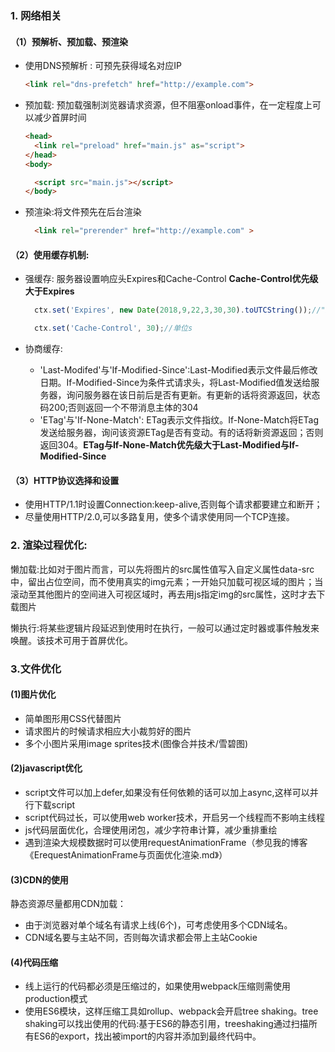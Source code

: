 ### 1. 网络相关
#### （1）预解析、预加载、预渲染
- 使用DNS预解析 : 可预先获得域名对应IP
  ```html
  <link rel="dns-prefetch" href="http://example.com">
  ```
- 预加载: 预加载强制浏览器请求资源，但不阻塞onload事件，在一定程度上可以减少首屏时间
  ```html
  <head>
    <link rel="preload" href="main.js" as="script">
  </head>
  <body>

    <script src="main.js"></script>
  </body>
  ```
- 预渲染:将文件预先在后台渲染
  ```html
    <link rel="prerender" href="http://example.com" >
  ```

#### （2）使用缓存机制:
- 强缓存: 服务器设置响应头Expires和Cache-Control **Cache-Control优先级大于Expires**

  ```js
    ctx.set('Expires', new Date(2018,9,22,3,30,30).toUTCString());//"Sun, 21 Oct 2018 19:30:30 GMT"

    ctx.set('Cache-Control', 30);//单位s
  ```
- 协商缓存:
  - 'Last-Modifed'与'If-Modified-Since':Last-Modified表示文件最后修改日期。If-Modified-Since为条件式请求头，将Last-Modified值发送给服务器，询问服务器在该日前后是否有更新。有更新的话将资源返回，状态码200;否则返回一个不带消息主体的304
  -  'ETag'与'If-None-Match': ETag表示文件指纹。If-None-Match将ETag发送给服务器，询问该资源ETag是否有变动。有的话将新资源返回；否则返回304。**ETag与If-None-Match优先级大于Last-Modified与If-Modified-Since**

#### （3）HTTP协议选择和设置
- 使用HTTP/1.1时设置Connection:keep-alive,否则每个请求都要建立和断开；
- 尽量使用HTTP/2.0,可以多路复用，使多个请求使用同一个TCP连接。

###  2. 渲染过程优化:
懒加载:比如对于图片而言，可以先将图片的src属性值写入自定义属性data-src中，留出占位空间，而不使用真实的img元素；一开始只加载可视区域的图片；当滚动至其他图片的空间进入可视区域时，再去用js指定img的src属性，这时才去下载图片

懒执行:将某些逻辑片段延迟到使用时在执行，一般可以通过定时器或事件触发来唤醒。该技术可用于首屏优化。

### 3.文件优化
#### (1)图片优化
- 简单图形用CSS代替图片
- 请求图片的时候请求相应大小裁剪好的图片
- 多个小图片采用image sprites技术(图像合并技术/雪碧图)


#### (2)javascript优化
- script文件可以加上defer,如果没有任何依赖的话可以加上async,这样可以并行下载script
- script代码过长，可以使用web worker技术，开启另一个线程而不影响主线程
- js代码层面优化，合理使用闭包，减少字符串计算，减少重排重绘
- 遇到渲染大规模数据时可以使用requestAnimationFrame（参见我的博客《ErequestAnimationFrame与页面优化渲染.md》）

#### (3)CDN的使用
静态资源尽量都用CDN加载：
- 由于浏览器对单个域名有请求上线(6个)，可考虑使用多个CDN域名。
- CDN域名要与主站不同，否则每次请求都会带上主站Cookie

#### (4)代码压缩
- 线上运行的代码都必须是压缩过的，如果使用webpack压缩则需使用production模式
- 使用ES6模块，这样压缩工具如rollup、webpack会开启tree shaking。tree shaking可以找出使用的代码:基于ES6的静态引用，treeshaking通过扫描所有ES6的export，找出被import的内容并添加到最终代码中。